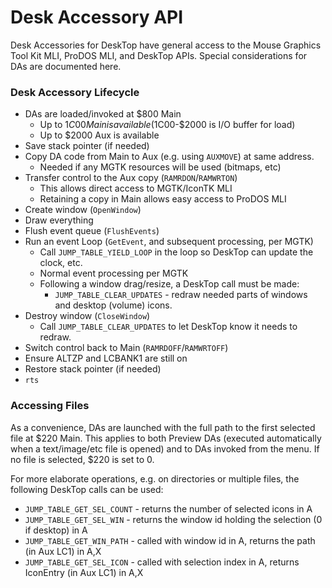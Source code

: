 # Desk Accessory API

Desk Accessories for DeskTop have general access to the Mouse Graphics
Tool Kit MLI, ProDOS MLI, and DeskTop APIs. Special considerations for
DAs are documented here.

### Desk Accessory Lifecycle

* DAs are loaded/invoked at $800 Main
  * Up to $1C00 Main is available ($1C00-$2000 is I/O buffer for load)
  * Up to $2000 Aux is available
* Save stack pointer (if needed)
* Copy DA code from Main to Aux (e.g. using `AUXMOVE`) at same address.
  * Needed if any MGTK resources will be used (bitmaps, etc)
* Transfer control to the Aux copy (`RAMRDON`/`RAMWRTON`)
  * This allows direct access to MGTK/IconTK MLI
  * Retaining a copy in Main allows easy access to ProDOS MLI
* Create window (`OpenWindow`)
* Draw everything
* Flush event queue (`FlushEvents`)
* Run an event Loop (`GetEvent`, and subsequent processing, per MGTK)
  * Call `JUMP_TABLE_YIELD_LOOP` in the loop so DeskTop can update the clock, etc.
  * Normal event processing per MGTK
  * Following a window drag/resize, a DeskTop call must be made:
     * `JUMP_TABLE_CLEAR_UPDATES` - redraw needed parts of windows and desktop (volume) icons.
* Destroy window (`CloseWindow`)
   * Call `JUMP_TABLE_CLEAR_UPDATES` to let DeskTop know it needs to redraw.
* Switch control back to Main (`RAMRDOFF`/`RAMWRTOFF`)
* Ensure ALTZP and LCBANK1 are still on
* Restore stack pointer (if needed)
* `rts`

### Accessing Files

As a convenience, DAs are launched with the full path to the first
selected file at $220 Main. This applies to both Preview DAs (executed
automatically when a text/image/etc file is opened) and to DAs invoked
from the menu. If no file is selected, $220 is set to 0.

For more elaborate operations, e.g. on directories or multiple files,
the following DeskTop calls can be used:

* `JUMP_TABLE_GET_SEL_COUNT` - returns the number of selected icons in A
* `JUMP_TABLE_GET_SEL_WIN` - returns the window id holding the selection (0 if desktop) in A
* `JUMP_TABLE_GET_WIN_PATH` - called with window id in A, returns the path (in Aux LC1) in A,X
* `JUMP_TABLE_GET_SEL_ICON` - called with selection index in A, returns IconEntry (in Aux LC1) in A,X
